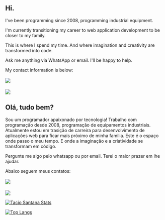 ##
## Hi. 

<!--I'm a programmer with a passion for technology!-->

I've been programming since 2008, programming industrial equipment.

I'm currently transitioning my career to web application development to be closer to my family.

This is where I spend my time. And where imagination and creativity are transformed into code.

Ask me anything via WhatsApp or email. I'll be happy to help.

My contact information is below:
<br>
<br>
<a href=mailto:taciosantana@outlook.com><img src="https://img.shields.io/badge/Microsoft_Outlook-0078D4?style=for-the-badge&logo=microsoft-outlook&logoColor=white"/><a/>
<br>
<br>
<a href="https://wa.me/5579999733167?"><img src="https://img.shields.io/badge/WhatsApp-25D366?style=for-the-badge&logo=whatsapp&logoColor=white"/></a>
##
## Olá, tudo bem?

Sou um programador apaixonado por tecnologia! 
Trabalho com programação desde 2008, programação de equipamentos industriais.
Atualmente estou em trasição de carreira para desenvolvimento de aplicações web para ficar mais próximo de minha familia.
Este é o espaço onde passo o meu tempo. E onde a imaginação e a criatividade se transformam em código.

Pergunte me algo pelo whatsapp ou por email. Terei o maior prazer em lhe ajudar.

Abaixo seguem meus contatos:
<br>
<br>
<a href=mailto:taciosantana@outlook.com><img src="https://img.shields.io/badge/Microsoft_Outlook-0078D4?style=for-the-badge&logo=microsoft-outlook&logoColor=white"/><a/>
<br>
<br>
<a href="https://wa.me/5579999733167?"><img src="https://img.shields.io/badge/WhatsApp-25D366?style=for-the-badge&logo=whatsapp&logoColor=white"/></a>

[![Tacio Santana Stats](https://github-readme-stats.vercel.app/api?username=TacioSantana)](https://github.com/anuraghazra/github-readme-stats)

[![Top Langs](https://github-readme-stats.vercel.app/api/top-langs/?username=TacioSantana)](https://github.com/anuraghazra/github-readme-stats)
<!--
**TacioSantana/TacioSantana** is a ✨ _special_ ✨ repository because its `README.md` (this file) appears on your GitHub profile.

Here are some ideas to get you started:

- 🔭 I’m currently working on ...
- 🌱 I’m currently learning ...
- 👯 I’m looking to collaborate on ...
- 🤔 I’m looking for help with ...
- 💬 Ask me about ...
- 📫 How to reach me: ...
- 😄 Pronouns: ...
- ⚡ Fun fact: ...
-->
